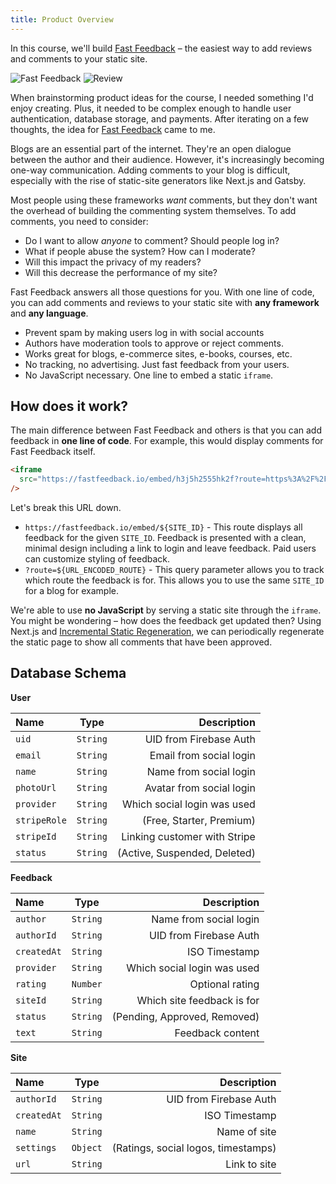 ```yaml
---
title: Product Overview
---
```


In this course, we'll build [Fast Feedback](https://fastfeedback.io) – the easiest way to add reviews and comments to your static site.

![Fast Feedback](/img/fastfeedback.png)
![Review](/img/review.png)

When brainstorming product ideas for the course, I needed something I'd enjoy creating. Plus, it needed to be complex enough to handle user authentication, database storage, and payments. After iterating on a few thoughts, the idea for [Fast Feedback](https://fastfeedback.io) came to me.

Blogs are an essential part of the internet. They're an open dialogue between the author and their audience. However, it's increasingly becoming one-way communication. Adding comments to your blog is difficult, especially with the rise of static-site generators like Next.js and Gatsby.

Most people using these frameworks _want_ comments, but they don't want the overhead of building the commenting system themselves. To add comments, you need to consider:

- Do I want to allow _anyone_ to comment? Should people log in?
- What if people abuse the system? How can I moderate?
- Will this impact the privacy of my readers?
- Will this decrease the performance of my site?

Fast Feedback answers all those questions for you. With one line of code, you can add comments and reviews to your static site with **any framework** and **any language**.

- Prevent spam by making users log in with social accounts
- Authors have moderation tools to approve or reject comments.
- Works great for blogs, e-commerce sites, e-books, courses, etc.
- No tracking, no advertising. Just fast feedback from your users.
- No JavaScript necessary. One line to embed a static `iframe`.

## How does it work?

The main difference between Fast Feedback and others is that you can add feedback in **one line of code**.
For example, this would display comments for Fast Feedback itself.

```html
<iframe
  src="https://fastfeedback.io/embed/h3j5h2555hk2f?route=https%3A%2F%2Ffastfeedback.io"
/>
```

Let's break this URL down.

- `https://fastfeedback.io/embed/${SITE_ID}` - This route displays all feedback for the given `SITE_ID`. Feedback is presented with a clean, minimal design including a link to login and leave feedback. Paid users can customize styling of feedback.
- `?route=${URL_ENCODED_ROUTE}` - This query parameter allows you to track which route the feedback is for. This allows you to use the same `SITE_ID` for a blog for example.

We're able to use **no JavaScript** by serving a static site through the `iframe`. You might be wondering – how does the feedback get updated then? Using Next.js and [Incremental Static Regeneration](https://nextjs.org/blog/next-9-4#incremental-static-regeneration-beta), we can periodically regenerate the static page to show all comments that have been approved.

## Database Schema

**User**

| Name         |   Type   |                  Description |
| :----------- | :------: | ---------------------------: |
| `uid`        | `String` |       UID from Firebase Auth |
| `email`      | `String` |      Email from social login |
| `name`       | `String` |       Name from social login |
| `photoUrl`   | `String` |     Avatar from social login |
| `provider`   | `String` |  Which social login was used |
| `stripeRole` | `String` |     (Free, Starter, Premium) |
| `stripeId`   | `String` | Linking customer with Stripe |
| `status`     | `String` | (Active, Suspended, Deleted) |

**Feedback**

| Name        |   Type   |                  Description |
| :---------- | :------: | ---------------------------: |
| `author`    | `String` |       Name from social login |
| `authorId`  | `String` |       UID from Firebase Auth |
| `createdAt` | `String` |                ISO Timestamp |
| `provider`  | `String` |  Which social login was used |
| `rating`    | `Number` |              Optional rating |
| `siteId`    | `String` |   Which site feedback is for |
| `status`    | `String` | (Pending, Approved, Removed) |
| `text`      | `String` |             Feedback content |

**Site**

| Name        |   Type   |                         Description |
| :---------- | :------: | ----------------------------------: |
| `authorId`  | `String` |              UID from Firebase Auth |
| `createdAt` | `String` |                       ISO Timestamp |
| `name`      | `String` |                        Name of site |
| `settings`  | `Object` | (Ratings, social logos, timestamps) |
| `url`       | `String` |                        Link to site |

